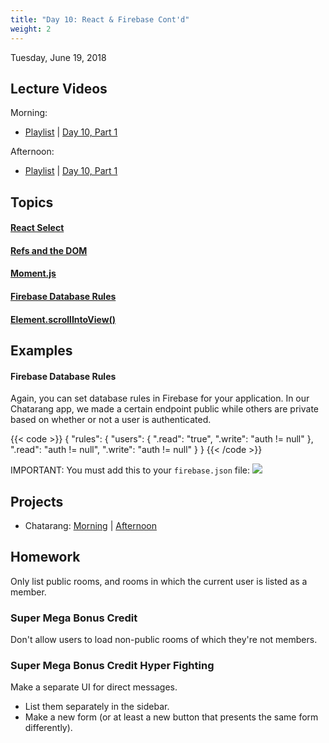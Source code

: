 ```yaml
---
title: "Day 10: React & Firebase Cont'd"
weight: 2
---
```


<date>Tuesday, June 19, 2018</date>

## Lecture Videos

Morning:

* [Playlist](https://www.youtube.com/watch?v=AxtgfBl_yIw&list=PLuT2TqJuwaY-wZ8GKN0bjgCwNVf1WpEGp) | [Day 10, Part 1](https://www.youtube.com/watch?v=_u204Lp---Y&list=PLuT2TqJuwaY-wZ8GKN0bjgCwNVf1WpEGp&index=127)

Afternoon:

* [Playlist](https://www.youtube.com/watch?v=GOQvgEk9IBM&list=PLuT2TqJuwaY90mQ7meSdhHMX6FbfCaLNA) | [Day 10, Part 1](https://www.youtube.com/watch?v=FvzgFZrY-Ww&list=PLuT2TqJuwaY90mQ7meSdhHMX6FbfCaLNA&index=133)

## Topics

#### [React Select](https://github.com/JedWatson/react-select)
#### [Refs and the DOM](https://reactjs.org/docs/refs-and-the-dom.html)
#### [Moment.js](https://momentjs.com/)
#### [Firebase Database Rules](https://firebase.google.com/docs/database/security/)
#### [Element.scrollIntoView()](https://developer.mozilla.org/en-US/docs/Web/API/Element/scrollIntoView)

## Examples

#### Firebase Database Rules
Again, you can set database rules in Firebase for your application. In our Chatarang app, we made a certain endpoint public while others are private based on whether or not a user is authenticated.

{{< code >}}
{
  "rules": {
    "users": {
      ".read": "true",
      ".write": "auth != null"
    },
    ".read": "auth != null",
    ".write": "auth != null"
  }
}
{{< /code >}}


IMPORTANT: You must add this to your `firebase.json` file:
<img src="/headers_firebase.png">

## Projects

* Chatarang: [Morning](https://github.com/xtbc18s2/chatarang) | [Afternoon](https://github.com/xtbc18s2/chatarang/tree/afternoon)

## Homework

Only list public rooms, and rooms in which the current user is listed as a member.

### Super Mega Bonus Credit

Don't allow users to load non-public rooms of which they're not members.

### Super Mega Bonus Credit Hyper Fighting

Make a separate UI for direct messages.

* List them separately in the sidebar.
* Make a new form (or at least a new button that presents the same form differently).
